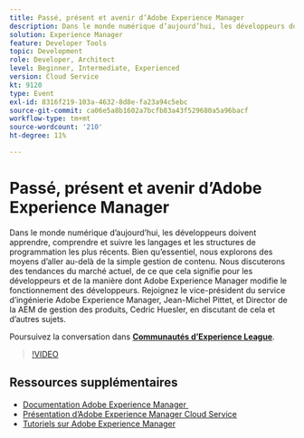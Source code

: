 ```yaml
---
title: Passé, présent et avenir d’Adobe Experience Manager
description: Dans le monde numérique d’aujourd’hui, les développeurs doivent apprendre, comprendre et suivre les langages et les structures de programmation les plus récents. Bien qu’essentiel, nous explorons des moyens d’aller au-delà de la simple gestion de contenu. Nous discuterons des tendances du marché actuel, de ce que cela signifie pour les développeurs et de la manière dont Adobe Experience Manager modifie le fonctionnement des développeurs. Rejoignez le vice-président du service d’ingénierie Adobe Experience Manager, Jean-Michel Pittet, et Director de la AEM de gestion des produits, Cedric Huesler, en discutant de cela et d’autres sujets.
solution: Experience Manager
feature: Developer Tools
topic: Development
role: Developer, Architect
level: Beginner, Intermediate, Experienced
version: Cloud Service
kt: 9120
type: Event
exl-id: 8316f219-103a-4632-8d8e-fa23a94c5ebc
source-git-commit: ca06e5a8b1602a7bcfb83a43f529680a5a96bacf
workflow-type: tm+mt
source-wordcount: '210'
ht-degree: 11%

---
```


# Passé, présent et avenir d’Adobe Experience Manager

Dans le monde numérique d’aujourd’hui, les développeurs doivent apprendre, comprendre et suivre les langages et les structures de programmation les plus récents. Bien qu’essentiel, nous explorons des moyens d’aller au-delà de la simple gestion de contenu. Nous discuterons des tendances du marché actuel, de ce que cela signifie pour les développeurs et de la manière dont Adobe Experience Manager modifie le fonctionnement des développeurs. Rejoignez le vice-président du service d’ingénierie Adobe Experience Manager, Jean-Michel Pittet, et Director de la AEM de gestion des produits, Cedric Huesler, en discutant de cela et d’autres sujets.

Poursuivez la conversation dans **[Communautés d’Experience League](https://adobe.ly/2WrPvNj)**.

>[!VIDEO](https://video.tv.adobe.com/v/337528/?quality=12&learn=on&hidetitle=true)

## Ressources supplémentaires

- [Documentation Adobe Experience Manager ](https://experienceleague.adobe.com/docs/experience-manager-cloud-service.html?lang=fr)
- [Présentation d’Adobe Experience Manager Cloud Service](https://experienceleague.adobe.com/docs/experience-manager-cloud-service/overview/home.html?lang=fr)
- [Tutoriels sur Adobe Experience Manager](https://experienceleague.adobe.com/docs/experience-manager-tutorials.html?lang=fr)
